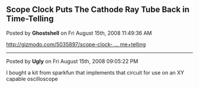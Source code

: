 ## Scope Clock Puts The Cathode Ray Tube Back in Time-Telling
Posted by **Ghostshell** on Fri August 15th, 2008 11:49:36 AM

<!-- m --><a class="postlink" href="http://gizmodo.com/5035897/scope-clock-puts-the-cathode-ray-tube-back-in-time+telling">http://gizmodo.com/5035897/scope-clock- ... me+telling</a><!-- m -->

--------------------------------------------------------------------------------

Posted by **Ugly** on Fri August 15th, 2008 09:05:22 PM

I bought a kit from sparkfun that implements that circuit for use on an XY capable oscilloscope
